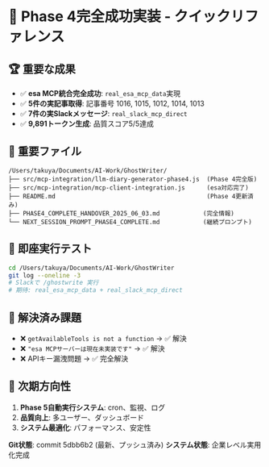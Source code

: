 # 🎯 Phase 4完全成功実装 - クイックリファレンス

## 🏆 重要な成果
- ✅ **esa MCP統合完全成功**: `real_esa_mcp_data`実現
- ✅ **5件の実記事取得**: 記事番号 1016, 1015, 1012, 1014, 1013
- ✅ **7件の実Slackメッセージ**: `real_slack_mcp_direct`
- ✅ **9,891トークン生成**: 品質スコア5/5達成

## 📂 重要ファイル
```
/Users/takuya/Documents/AI-Work/GhostWriter/
├── src/mcp-integration/llm-diary-generator-phase4.js  (Phase 4完全版)
├── src/mcp-integration/mcp-client-integration.js      (esa対応完了)
├── README.md                                          (Phase 4更新済み)
├── PHASE4_COMPLETE_HANDOVER_2025_06_03.md            (完全情報)
└── NEXT_SESSION_PROMPT_PHASE4_COMPLETE.md            (継続プロンプト)
```

## 🚀 即座実行テスト
```bash
cd /Users/takuya/Documents/AI-Work/GhostWriter
git log --oneline -3
# Slackで /ghostwrite 実行
# 期待: real_esa_mcp_data + real_slack_mcp_direct
```

## 🔧 解決済み課題
- ❌ `getAvailableTools is not a function` → ✅ 解決
- ❌ `"esa MCPサーバーは現在未実装です"` → ✅ 解決  
- ❌ APIキー漏洩問題 → ✅ 完全解決

## 🎯 次期方向性
1. **Phase 5自動実行システム**: cron、監視、ログ
2. **品質向上**: 多ユーザー、ダッシュボード
3. **システム最適化**: パフォーマンス、安定性

**Git状態**: commit 5dbb6b2 (最新、プッシュ済み)
**システム状態**: 企業レベル実用化完成
